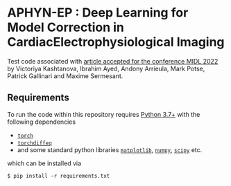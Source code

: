 # APHYN-EP : Deep Learning for Model Correction in CardiacElectrophysiological Imaging

Test code associated with [article accepted for the conference MIDL 2022](https://openreview.net/pdf?id=7MW9oh7MDKp) by Victoriya Kashtanova, Ibrahim Ayed, Andony Arrieula, Mark Potse, Patrick Gallinari and Maxime Sermesant.

<!-- <img src="images/Model_scheme.svg" width="800" title="Model structures used in this repository"> -->

Requirements
------

To run the code within this repository requires [Python 3.7+](https://www.python.org/) with the following dependencies

- [`torch`](https://pytorch.org/get-started/locally/)
- [`torchdiffeq`](https://github.com/rtqichen/torchdiffeq)
- and some standard python libraries [`matplotlib`](https://matplotlib.org/stable/users/installing.html),  [`numpy`](https://numpy.org/), [`scipy`](https://scipy.org/) etc.

which can be installed via
```
$ pip install -r requirements.txt
```
